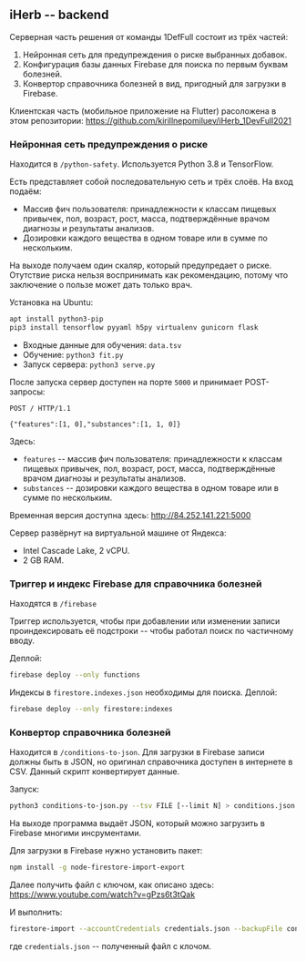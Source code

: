 ## iHerb -- backend

Серверная часть решения от команды 1DefFull состоит из трёх частей:

1. Нейронная сеть для предупреждения о риске выбранных добавок.
2. Конфигурация базы данных Firebase для поиска по первым буквам болезней.
3. Конвертор справочника болезней в вид, пригодный для загрузки в Firebase. 

Клиентская часть (мобильное приложение на Flutter) расоложена в этом репозитории:
https://github.com/kirillnepomiluev/iHerb_1DevFull2021

### Нейронная сеть предупреждения о риске

Находится в `/python-safety`. Используется Python 3.8 и TensorFlow.

Есть представляет собой последовательную сеть и трёх слоёв.
На вход подаём:
- Массив фич пользователя: принадлежности к классам пищевых привычек, пол, возраст, рост, масса, подтверждённые врачом диагнозы и результаты анализов.
- Дозировки каждого вещества в одном товаре или в сумме по нескольким.

На выходе получаем один скаляр, который предупредает о риске. Отутствие риска нельзя воспринимать как рекомендацию, потому что заключение о пользе может дать только врач.

Установка на Ubuntu:
```bash
apt install python3-pip
pip3 install tensorflow pyyaml h5py virtualenv gunicorn flask
```

- Входные данные для обучения: `data.tsv`
- Обучение: `python3 fit.py`
- Запуск сервера: `python3 serve.py`

После запуска сервер доступен на порте `5000` и принимает POST-запросы:

```
POST / HTTP/1.1

{"features":[1, 0],"substances":[1, 1, 0]}
```
Здесь:
- `features` -- массив фич пользователя: принадлежности к классам пищевых привычек, пол, возраст, рост, масса, подтверждённые врачом диагнозы и результаты анализов.
- `substances` -- дозировки каждого вещества в одном товаре или в сумме по нескольким.

Временная версия доступна здесь:
http://84.252.141.221:5000

Сервер развёрнут на виртуальной машине от Яндекса:
- Intel Cascade Lake, 2 vCPU.
- 2 GB RAM.

### Триггер и индекс Firebase для справочника болезней

Находятся в `/firebase`

Триггер используется, чтобы при добавлении или изменении записи проиндексировать её подстроки -- чтобы работал поиск по частичному вводу.

Деплой:

```bash
firebase deploy --only functions
```

Индексы в `firestore.indexes.json` необходимы для поиска. Деплой:
```bash
firebase deploy --only firestore:indexes
```


### Конвертор справочника болезней

Находится в `/conditions-to-json`. Для загрузки в Firebase записи должны быть в JSON, но оригинал справочника доступен в интернете в CSV. Данный скрипт конвертирует данные.

Запуск:
```bash
python3 conditions-to-json.py --tsv FILE [--limit N] > conditions.json
```

На выходе программа выдаёт JSON, который можно загрузить в Firebase многими инсрументами.

Для загрузки в Firebase нужно установить пакет:
```bash
npm install -g node-firestore-import-export
```

Далее получить файл с ключом, как описано здесь:
https://www.youtube.com/watch?v=gPzs6t3tQak

И выполнить:
```bash
firestore-import --accountCredentials credentials.json --backupFile conditions.json --nodePath conditions
```

где `credentials.json` -- полученный файл с клочом. 
